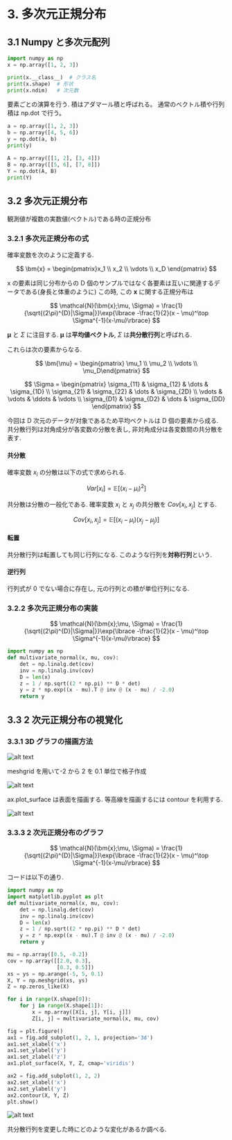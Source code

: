 # 3. 多次元正規分布

## 3.1 Numpy と多次元配列

```Python
import numpy as np
x = np.array([1, 2, 3])

print(x.__class__)  # クラス名
print(x.shape)  # 形状
print(x.ndim)   # 次元数
```

要素ごとの演算を行う. 積はアダマール積と呼ばれる。
通常のベクトル積や行列積は np.dot で行う。

```Python
a = np.array([1, 2, 3])
b = np.array([4, 5, 6])
y = np.dot(a, b)
print(y)

A = np.array([[1, 2], [3, 4]])
B = np.array([[5, 6], [7, 8]])
Y = np.dot(A, B)
print(Y)
```

## 3.2 多次元正規分布

観測値が複数の実数値(ベクトル)である時の正規分布

### 3.2.1 多次元正規分布の式

確率変数を次のように定義する.

$$
\bm{x} = \begin{pmatrix}x_1 \\ x_2 \\ \vdots \\ x_D \end{pmatrix}
$$

x の要素は同じ分布からの D 個のサンプルではなく各要素は互いに関連するデータである(身長と体重のように)
この時, この $\bm{x}$ に関する正規分布は

$$
\mathcal{N}(\bm{x};\mu, \Sigma) = \frac{1}{\sqrt{(2\pi)^{D}|\Sigma|}}\exp{\lbrace -\frac{1}{2}(x - \mu)^\top \Sigma^{-1}(x-\mu)\rbrace}
$$

$\bm{\mu}$ と $\Sigma$ に注目する.
$\bm{\mu}$ は**平均値ベクトル**, $\Sigma$ は**共分散行列**と呼ばれる.

これらは次の要素からなる.

$$
\bm{\mu} = \begin{pmatrix} \mu_1 \\ \mu_2 \\ \vdots \\ \mu_D\end{pmatrix}
$$

$$
\Sigma =
\begin{pmatrix}
\sigma_{11} & \sigma_{12} & \dots & \sigma_{1D} \\
\sigma_{21} & \sigma_{22} & \dots & \sigma_{2D} \\
\vdots & \vdots & \ddots & \vdots \\
\sigma_{D1} & \sigma_{D2} & \dots & \sigma_{DD}
\end{pmatrix}
$$

今回は D 次元のデータが対象であるため平均ベクトルは D 個の要素から成る.
共分散行列は対角成分が各変数の分散を表し, 非対角成分は各変数間の共分散を表す.

#### 共分散

確率変数 $x_i$ の分散は以下の式で求められる.

$$
Var[x_i] = \mathbb{E}[(x_i - \mu_i)^2]
$$

共分散は分散の一般化である. 確率変数 $x_i$ と $x_j$ の共分散を $Cov[x_i, x_j]$ とする.

$$
Cov[x_i, x_j] = \mathbb{E}[(x_i - \mu_i)(x_j - \mu_j)]
$$

#### 転置

共分散行列は転置しても同じ行列になる. このような行列を**対称行列**という.

#### 逆行列

行列式が 0 でない場合に存在し, 元の行列との積が単位行列になる.

### 3.2.2 多次元正規分布の実装

$$
\mathcal{N}(\bm{x};\mu, \Sigma) = \frac{1}{\sqrt{(2\pi)^{D}|\Sigma|}}\exp{\lbrace -\frac{1}{2}(x - \mu)^\top \Sigma^{-1}(x-\mu)\rbrace}
$$

```Python
import numpy as np
def multivariate_normal(x, mu, cov):
    det = np.linalg.det(cov)
    inv = np.linalg.inv(cov)
    D = len(x)
    z = 1 / np.sqrt((2 * np.pi) ** D * det)
    y = z * np.exp((x - mu).T @ inv @ (x - mu) / -2.0)
    return y
```

## 3.3 2 次元正規分布の視覚化

### 3.3.1 3D グラフの描画方法

![alt text](3_10.png)

meshgrid を用いて-2 から 2 を 0.1 単位で格子作成

![alt text](3_11.png)

ax.plot_surface は表面を描画する.
等高線を描画するには contour を利用する.

![alt text](3_12.png)

### 3.3.3 2 次元正規分布のグラフ

$$
\mathcal{N}(\bm{x};\mu, \Sigma) = \frac{1}{\sqrt{(2\pi)^{D}|\Sigma|}}\exp{\lbrace -\frac{1}{2}(x - \mu)^\top \Sigma^{-1}(x-\mu)\rbrace}
$$

コードは以下の通り.

```Python
import numpy as np
import matplotlib.pyplot as plt
def multivariate_normal(x, mu, cov):
    det = np.linalg.det(cov)
    inv = np.linalg.inv(cov)
    D = len(x)
    z = 1 / np.sqrt((2 * np.pi) ** D * det)
    y = z * np.exp((x - mu).T @ inv @ (x - mu) / -2.0)
    return y

mu = np.array([0.5, -0.2])
cov = np.array([[2.0, 0.3],
                [0.3, 0.5]])
xs = ys = np.arange(-5, 5, 0.1)
X, Y = np.meshgrid(xs, ys)
Z = np.zeros_like(X)

for i in range(X.shape[0]):
    for j in range(X.shape[1]):
        x = np.array([X[i, j], Y[i, j]])
        Z[i, j] = multivariate_normal(x, mu, cov)

fig = plt.figure()
ax1 = fig.add_subplot(1, 2, 1, projection='3d')
ax1.set_xlabel('x')
ax1.set_ylabel('y')
ax1.set_zlabel('z')
ax1.plot_surface(X, Y, Z, cmap='viridis')

ax2 = fig.add_subplot(1, 2, 2)
ax2.set_xlabel('x')
ax2.set_ylabel('y')
ax2.contour(X, Y, Z)
plt.show()
```

![alt text](3_13.png)

共分散行列を変更した時にどのような変化があるか調べる.
